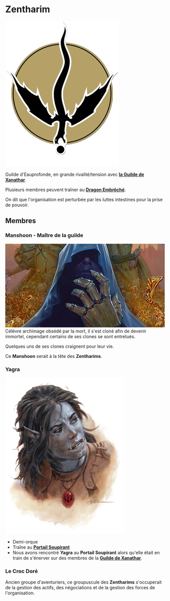 # Zentharim
![Symbole](../../_images/Symbole_du_Zhentarim_v5.webp)

Guilde d'Eauprofonde, en grande rivalité/tension avec [**la Guilde de Xanathar**](./GuildeDeXanathar.md).

Plusieurs membres peuvent traîner au [**Dragon Embrôché**](../Lieux.md#dragons-embrôché---taverne).

On dit que l'organisation est perturbée par les luttes intestines pour la prise de pouvoir.


## Membres

### Manshoon - Maître de la guilde
![Manshoon](../../_images/Manshoon.jpg)
Célèvre archimage obsédé par la mort, il s'est cloné afin de devenir immortel, cependant certains de ses clones se sont entretués. 

Quelques uns de ses clones craignent pour leur vie. 

Ce **Manshoon** serait à la tête des **Zentharims**.

### Yagra 
![Yagra](../../_images/Yagra_Stonefist.webp)

* Demi-orque
* Traîne au [**Portail Soupirant**](../ORGANISATIONS/AubergeDuPortailSoupirant.md)
* Nous avons rencontré **Yagra** au **Portail Soupirant** alors qu'elle était en train de s'énerver sur des membres de la [**Guilde de Xanathar**](./GuildeDeXanathar.md).

### Le Croc Doré
Ancien groupe d'aventuriers, ce groupuscule des **Zentharims** s'occuperait de la gestion des actifs, des négociations et de la gestion des forces de l'organisation.